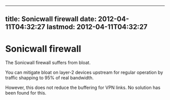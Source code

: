 
---
title: Sonicwall firewall
date: 2012-04-11T04:32:27
lastmod: 2012-04-11T04:32:27
---
Sonicwall firewall
==================

The Sonicwall firewall suffers from bloat.

You can mitigate bloat on layer-2 devices upstream for regular operation
by traffic shapping to 95% of real bandwidth.

However, this does not reduce the buffering for VPN links. No solution
has been found for this.
